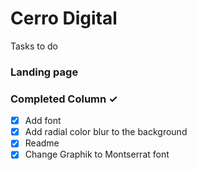 # Cerro Digital
Tasks to do

### Landing page

### Completed Column ✓
- [x] Add font
- [x] Add radial color blur to the background
- [x] Readme
- [x] Change Graphik to Montserrat font